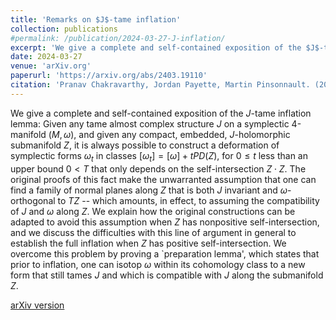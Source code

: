 ```yaml
---
title: 'Remarks on $J$-tame inflation'
collection: publications
#permalink: /publication/2024-03-27-J-inflation/
excerpt: 'We give a complete and self-contained exposition of the $J$-tame inflation lemma: Given any tame almost complex structure $J$ on a symplectic 4-manifold $(M,\omega)$, and given any compact, embedded, $J$-holomorphic submanifold $Z$, it is always possible to construct a deformation of symplectic forms $\omega_t$ in classes $[\omega_t]=[\omega]+tPD(Z)$, for $0\leq t$ less than an upper bound $0<T$ that only depends on the self-intersection $Z\cdot Z$.'
date: 2024-03-27
venue: 'arXiv.org'
paperurl: 'https://arxiv.org/abs/2403.19110'
citation: 'Pranav Chakravarthy, Jordan Payette, Martin Pinsonnault. (2024). &quot;Remarks on $J$-tame inflation.&quot; <i>arXiv:2403.19110</i>.'
---
```

We give a complete and self-contained exposition of the $J$-tame inflation lemma: Given any tame almost complex structure $J$ on a symplectic 4-manifold $(M,\omega)$, and given any compact, embedded, $J$-holomorphic submanifold $Z$, it is always possible to construct a deformation of symplectic forms $\omega_t$ in classes $[\omega_t]=[\omega]+tPD(Z)$, for $0\leq t$ less than an upper bound $0<T$ that only depends on the self-intersection $Z\cdot Z$. The original proofs of this fact make the unwarranted assumption that one can find a family of normal planes along $Z$ that is both $J$ invariant and $\omega$-orthogonal to $TZ$ -- which amounts, in effect, to assuming the compatibility of $J$ and $\omega$ along $Z$. We explain how the original constructions can be adapted to avoid this assumption when $Z$ has nonpositive self-intersection, and we discuss the difficulties with this line of argument in general to establish the full inflation when $Z$ has positive self-intersection. We overcome this problem by proving a `preparation lemma', which states that prior to inflation, one can isotop $\omega$ within its cohomology class to a new form that still tames $J$ and which is compatible with $J$ along the submanifold $Z$.

[arXiv version](https://arxiv.org/abs/2403.19110)
